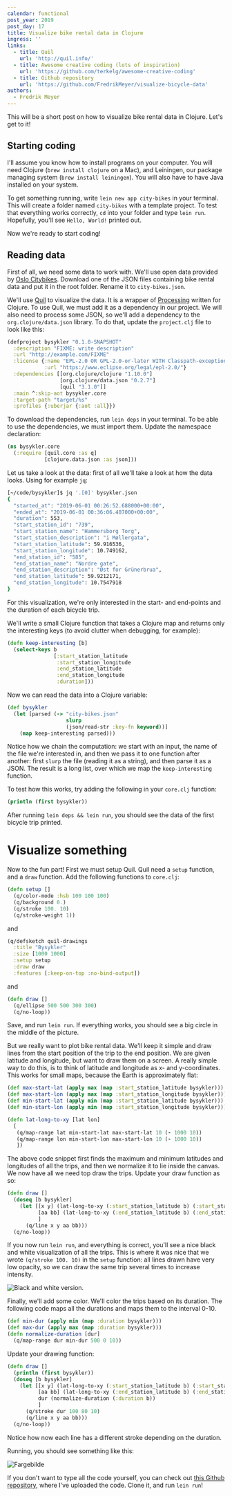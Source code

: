 ```yaml
---
calendar: functional
post_year: 2019
post_day: 17
title: Visualize bike rental data in Clojure
ingress: ''
links:
  - title: Quil
    url: 'http://quil.info/'
  - title: Awesome creative coding (lots of inspiration)
    url: 'https://github.com/terkelg/awesome-creative-coding'
  - title: Github repository
    url: 'https://github.com/FredrikMeyer/visualize-bicycle-data'
authors:
  - Fredrik Meyer
---
```

This will be a short post on how to visualize bike rental data in Clojure. Let's get to it!

## Starting coding

I'll assume you know how to install programs on your computer. You will need Clojure (`brew install clojure` on a Mac), and Leiningen, our package managing system (`brew install leiningen`). You will also have to have Java installed on your system.

To get something running, write `lein new app city-bikes` in your terminal. This will create a folder named `city-bikes` with a template project. To test that everything works correctly, `cd` into your folder and type `lein run`. Hopefully, you'll see `Hello, World!` printed out.

Now we're ready to start coding!

## Reading data

First of all, we need some data to work with. We'll use open data provided by [Oslo Citybikes](https://oslobysykkel.no/apne-data/historisk). Download one of the JSON files containing bike rental data and put it in the root folder. Rename it to `city-bikes.json`.

We'll use [Quil](https://github.com/quil/quil) to visualize the data. It is a wrapper of [Processing](https://processing.org/) written for Clojure. To use Quil, we must add it as a dependency in our project. We will also need to process some JSON, so we'll add a dependency to the `org.clojure/data.json` library. To do that, update the `project.clj` file to look like this:

```clojure
(defproject bysykler "0.1.0-SNAPSHOT"
  :description "FIXME: write description"
  :url "http://example.com/FIXME"
  :license {:name "EPL-2.0 OR GPL-2.0-or-later WITH Classpath-exception-2.0"
            :url "https://www.eclipse.org/legal/epl-2.0/"}
  :dependencies [[org.clojure/clojure "1.10.0"]
                 [org.clojure/data.json "0.2.7"]
                 [quil "3.1.0"]]
  :main ^:skip-aot bysykler.core
  :target-path "target/%s"
  :profiles {:uberjar {:aot :all}})
```

To download the dependencies, run `lein deps` in your terminal. To be able to use the dependencies, we must import them. Update the namespace declaration:

```clojure
(ns bysykler.core
  (:require [quil.core :as q]
            [clojure.data.json :as json]))
```

Let us take a look at the data: first of all we'll take a look at how the data looks. Using for example `jq`:
```bash
[~/code/bysykler]$ jq '.[0]' bysykler.json
{
  "started_at": "2019-06-01 00:26:52.688000+00:00",
  "ended_at": "2019-06-01 00:36:06.407000+00:00",
  "duration": 553,
  "start_station_id": "739",
  "start_station_name": "Hammersborg Torg",
  "start_station_description": "i Møllergata",
  "start_station_latitude": 59.916536,
  "start_station_longitude": 10.749162,
  "end_station_id": "585",
  "end_station_name": "Nordre gate",
  "end_station_description": "Øst for Grünerbrua",
  "end_station_latitude": 59.9212171,
  "end_station_longitude": 10.7547918
}
```

For this visualization, we're only interested in the start- and end-points and the duration of each bicycle trip.

We'll write a small Clojure function that takes a Clojure map and returns only the interesting keys (to avoid clutter when debugging, for example):

```clojure
(defn keep-interesting [b]
  (select-keys b
               [:start_station_latitude
                :start_station_longitude
                :end_station_latitude
                :end_station_longitude
                :duration]))
```

Now we can read the data into a Clojure variable:
```clojure
(def bysykler
  (let [parsed (-> "city-bikes.json"
                   slurp
                   (json/read-str :key-fn keyword))]
    (map keep-interesting parsed)))
```

Notice how we chain the computation: we start with an input, the name of the file we're interested in, and then we pass it to one function after another: first `slurp` the file (reading it as a string), and then parse it as a JSON. The result is a long list, over which we map the `keep-interesting` function.

To test how this works, try adding the following in your `core.clj` function:

```clojure
(println (first bysykler))
```

After running `lein deps && lein run`, you should see the data of the first bicycle trip printed.

# Visualize something

Now to the fun part! First we must setup Quil. Quil need a `setup` function, and a `draw` function. Add the following functions to `core.clj`:

```clojure
(defn setup []
  (q/color-mode :hsb 100 100 100)
  (q/background 0.)
  (q/stroke 100. 10)
  (q/stroke-weight 1))
```

and

```clojure
(q/defsketch quil-drawings
  :title "Bysykler"
  :size [1000 1000]
  :setup setup
  :draw draw
  :features [:keep-on-top :no-bind-output])
```

and

```clojure
(defn draw []
  (q/ellipse 500 500 300 300)
  (q/no-loop))
```

Save, and run `lein run`. If everything works, you should see a big circle in the middle of the picture.

But we really want to plot bike rental data. We'll keep it simple and draw lines from the start position of the trip to the end position. We are given latitude and longitude, but want to draw them on a screen. A really simple way to do this, is to think of latitude and longitude as x- and y-coordinates. This works for small maps, because the Earth is approximately flat:

```clojure
(def max-start-lat (apply max (map :start_station_latitude bysykler)))
(def max-start-lon (apply max (map :start_station_longitude bysykler)))
(def min-start-lat (apply min (map :start_station_latitude bysykler)))
(def min-start-lon (apply min (map :start_station_longitude bysykler)))

(defn lat-long-to-xy [lat lon]
  [
   (q/map-range lat min-start-lat max-start-lat 10 (- 1000 10))
   (q/map-range lon min-start-lon max-start-lon 10 (- 1000 10))
   ])
```

The above code snippet first finds the maximum and minimum latitudes and longitudes of all the trips, and then we normalize it to lie inside the canvas. We now have all we need top draw the trips. Update your draw function as so:

```clojure
(defn draw []
  (doseq [b bysykler]
    (let [[x y] (lat-long-to-xy (:start_station_latitude b) (:start_station_longitude b))
          [aa bb] (lat-long-to-xy (:end_station_latitude b) (:end_station_longitude b))
          ]
      (q/line x y aa bb)))
  (q/no-loop))
```

If you now run `lein run`, and everything is correct, you'll see a nice black and white visualization of all the trips. This is where it was nice that we wrote `(q/stroke 100. 10)` in the `setup` function: all lines drawn have very low opacity, so we can draw the same trip several times to increase intensity.

![Black and white version.](https://user-images.githubusercontent.com/1738405/70390304-269af880-19ca-11ea-9519-0a9b7c959c81.png)

Finally, we'll add some color. We'll color the trips based on its duration. The following code maps all the durations and maps them to the interval 0-10.

```clojure
(def min-dur (apply min (map :duration bysykler)))
(def max-dur (apply max (map :duration bysykler)))
(defn normalize-duration [dur]
  (q/map-range dur min-dur 500 0 10))
```

Update your drawing function:

```clojure
(defn draw []
  (println (first bysykler))
  (doseq [b bysykler]
    (let [[x y] (lat-long-to-xy (:start_station_latitude b) (:start_station_longitude b))
          [aa bb] (lat-long-to-xy (:end_station_latitude b) (:end_station_longitude b))
          dur (normalize-duration (:duration b))
          ]
      (q/stroke dur 100 80 10)
      (q/line x y aa bb)))
  (q/no-loop))
```

Notice how now each line has a different stroke depending on the duration. 

Running, you should see something like this:

![Fargebilde](https://user-images.githubusercontent.com/1738405/70390294-1c78fa00-19ca-11ea-9e7a-5c77d893bb1b.png)

If you don't want to type all the code yourself, you can check out [this Github repository](https://github.com/FredrikMeyer/visualize-bicycle-data), where I've uploaded the code. Clone it, and run `lein run`!
